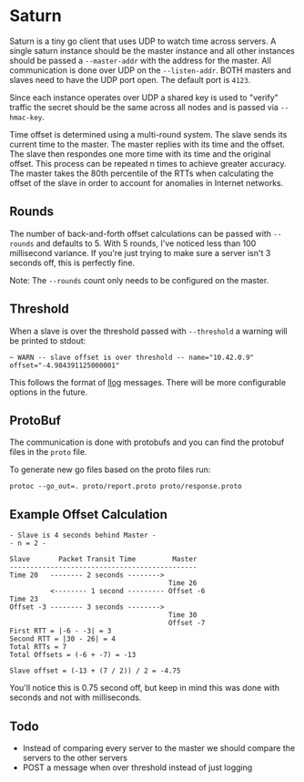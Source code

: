 # Saturn

Saturn is a tiny go client that uses UDP to watch time across servers. A single
saturn instance should be the master instance and all other instances should
be passed a `--master-addr` with the address for the master. All communication
is done over UDP on the `--listen-addr`. BOTH masters and slaves need to have
the UDP port open. The default port is `4123`.

Since each instance operates over UDP a shared key is used to "verify" traffic
the secret should be the same across all nodes and is passed via `--hmac-key`.

Time offset is determined using a multi-round system. The slave sends its
current time to the master. The master replies with its time and the offset.
The slave then respondes one more time with its time and the original offset.
This process can be repeated n times to achieve greater accuracy. The master
takes the 80th percentile of the RTTs when calculating the offset of the slave
in order to account for anomalies in Internet networks.

## Rounds

The number of back-and-forth offset calculations can be passed with `--rounds`
and defaults to 5. With 5 rounds, I've noticed less than 100 millisecond
variance. If you're just trying to make sure a server isn't 3 seconds off, this
is perfectly fine.

Note: The `--rounds` count only needs to be configured on the master.

## Threshold

When a slave is over the threshold passed with `--threshold` a warning will
be printed to stdout:

    ~ WARN -- slave offset is over threshold -- name="10.42.0.9" offset="-4.984391125000001"

This follows the format of [llog](https://github.com/LevenLabs/go-llog)
messages. There will be more configurable options in the future.

## ProtoBuf

The communication is done with protobufs and you can find the protobuf files
in the `proto` file.

To generate new go files based on the proto files run:
```
protoc --go_out=. proto/report.proto proto/response.proto
```

## Example Offset Calculation

```
- Slave is 4 seconds behind Master -
- n = 2 -

Slave       Packet Transit Time         Master
----------------------------------------------
Time 20   -------- 2 seconds -------->
                                       Time 26
          <-------- 1 second --------- Offset -6
Time 23
Offset -3 -------- 3 seconds -------->
                                       Time 30
                                       Offset -7
First RTT = |-6 - -3| = 3
Second RTT = |30 - 26| = 4
Total RTTs = 7
Total Offsets = (-6 + -7) = -13

Slave offset = (-13 + (7 / 2)) / 2 = -4.75

```

You'll notice this is 0.75 second off, but keep in mind this was done with
seconds and not with milliseconds.

## Todo

* Instead of comparing every server to the master we should compare the servers
to the other servers
* POST a message when over threshold instead of just logging
